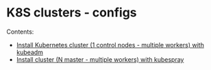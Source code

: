 # K8S clusters - configs

Contents:
* [Install Kubernetes cluster (1 control nodes - multiple workers) with kubeadm](one-master-kubeadm/)
* [Install cluster (N master - multiple workers) with kubespray](n-master-kubespray/)

